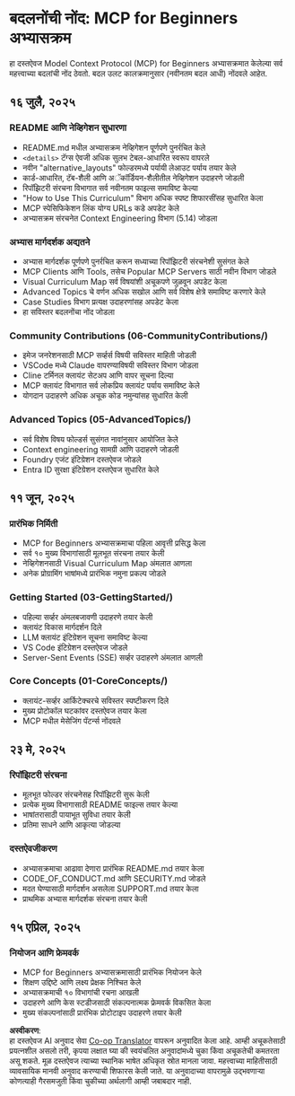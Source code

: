 <!--
CO_OP_TRANSLATOR_METADATA:
{
  "original_hash": "baf3b041e5d939c4a1d8653632cc14f1",
  "translation_date": "2025-07-17T01:35:12+00:00",
  "source_file": "changelog.md",
  "language_code": "mr"
}
-->
# बदलनोंची नोंद: MCP for Beginners अभ्यासक्रम

हा दस्तऐवज Model Context Protocol (MCP) for Beginners अभ्यासक्रमात केलेल्या सर्व महत्त्वाच्या बदलांची नोंद ठेवतो. बदल उलट कालक्रमानुसार (नवीनतम बदल आधी) नोंदवले आहेत.

## १६ जुलै, २०२५

### README आणि नेव्हिगेशन सुधारणा
- README.md मधील अभ्यासक्रम नेव्हिगेशन पूर्णपणे पुनर्रचित केले
- `<details>` टॅग्स ऐवजी अधिक सुलभ टेबल-आधारित स्वरूप वापरले
- नवीन "alternative_layouts" फोल्डरमध्ये पर्यायी लेआउट पर्याय तयार केले
- कार्ड-आधारित, टॅब-शैली आणि अॅकॉर्डियन-शैलीतील नेव्हिगेशन उदाहरणे जोडली
- रिपॉझिटरी संरचना विभागात सर्व नवीनतम फाइल्स समाविष्ट केल्या
- "How to Use This Curriculum" विभाग अधिक स्पष्ट शिफारसींसह सुधारित केला
- MCP स्पेसिफिकेशन लिंक योग्य URLs कडे अपडेट केले
- अभ्यासक्रम संरचनेत Context Engineering विभाग (5.14) जोडला

### अभ्यास मार्गदर्शक अद्यतने
- अभ्यास मार्गदर्शक पूर्णपणे पुनर्रचित करून सध्याच्या रिपॉझिटरी संरचनेशी सुसंगत केले
- MCP Clients आणि Tools, तसेच Popular MCP Servers साठी नवीन विभाग जोडले
- Visual Curriculum Map सर्व विषयांशी अचूकपणे जुळवून अपडेट केला
- Advanced Topics चे वर्णन अधिक सखोल आणि सर्व विशेष क्षेत्रे समाविष्ट करणारे केले
- Case Studies विभाग प्रत्यक्ष उदाहरणांसह अपडेट केला
- हा सविस्तर बदलनोंचा नोंद जोडला

### Community Contributions (06-CommunityContributions/)
- इमेज जनरेशनसाठी MCP सर्व्हर्स विषयी सविस्तर माहिती जोडली
- VSCode मध्ये Claude वापरण्याविषयी सविस्तर विभाग जोडला
- Cline टर्मिनल क्लायंट सेटअप आणि वापर सूचना दिल्या
- MCP क्लायंट विभागात सर्व लोकप्रिय क्लायंट पर्याय समाविष्ट केले
- योगदान उदाहरणे अधिक अचूक कोड नमुन्यांसह सुधारित केली

### Advanced Topics (05-AdvancedTopics/)
- सर्व विशेष विषय फोल्डर्स सुसंगत नावांनुसार आयोजित केले
- Context engineering सामग्री आणि उदाहरणे जोडली
- Foundry एजंट इंटिग्रेशन दस्तऐवज जोडले
- Entra ID सुरक्षा इंटिग्रेशन दस्तऐवज सुधारित केले

## ११ जून, २०२५

### प्रारंभिक निर्मिती
- MCP for Beginners अभ्यासक्रमाचा पहिला आवृत्ती प्रसिद्ध केला
- सर्व १० मुख्य विभागांसाठी मूलभूत संरचना तयार केली
- नेव्हिगेशनसाठी Visual Curriculum Map अंमलात आणला
- अनेक प्रोग्रामिंग भाषांमध्ये प्रारंभिक नमुना प्रकल्प जोडले

### Getting Started (03-GettingStarted/)
- पहिल्या सर्व्हर अंमलबजावणी उदाहरणे तयार केली
- क्लायंट विकास मार्गदर्शन दिले
- LLM क्लायंट इंटिग्रेशन सूचना समाविष्ट केल्या
- VS Code इंटिग्रेशन दस्तऐवज जोडले
- Server-Sent Events (SSE) सर्व्हर उदाहरणे अंमलात आणली

### Core Concepts (01-CoreConcepts/)
- क्लायंट-सर्व्हर आर्किटेक्चरचे सविस्तर स्पष्टीकरण दिले
- मुख्य प्रोटोकॉल घटकांवर दस्तऐवज तयार केला
- MCP मधील मेसेजिंग पॅटर्न्स नोंदवले

## २३ मे, २०२५

### रिपॉझिटरी संरचना
- मूलभूत फोल्डर संरचनेसह रिपॉझिटरी सुरू केली
- प्रत्येक मुख्य विभागासाठी README फाइल्स तयार केल्या
- भाषांतरासाठी पायाभूत सुविधा तयार केली
- प्रतिमा साधने आणि आकृत्या जोडल्या

### दस्तऐवजीकरण
- अभ्यासक्रमाचा आढावा देणारा प्रारंभिक README.md तयार केला
- CODE_OF_CONDUCT.md आणि SECURITY.md जोडले
- मदत घेण्यासाठी मार्गदर्शन असलेला SUPPORT.md तयार केला
- प्राथमिक अभ्यास मार्गदर्शक संरचना तयार केली

## १५ एप्रिल, २०२५

### नियोजन आणि फ्रेमवर्क
- MCP for Beginners अभ्यासक्रमासाठी प्रारंभिक नियोजन केले
- शिक्षण उद्दिष्टे आणि लक्ष्य प्रेक्षक निश्चित केले
- अभ्यासक्रमाची १० विभागांची रचना आखली
- उदाहरणे आणि केस स्टडीजसाठी संकल्पनात्मक फ्रेमवर्क विकसित केला
- मुख्य संकल्पनांसाठी प्रारंभिक प्रोटोटाइप उदाहरणे तयार केली

**अस्वीकरण**:  
हा दस्तऐवज AI अनुवाद सेवा [Co-op Translator](https://github.com/Azure/co-op-translator) वापरून अनुवादित केला आहे. आम्ही अचूकतेसाठी प्रयत्नशील असलो तरी, कृपया लक्षात घ्या की स्वयंचलित अनुवादांमध्ये चुका किंवा अचूकतेची कमतरता असू शकते. मूळ दस्तऐवज त्याच्या स्थानिक भाषेत अधिकृत स्रोत मानला जावा. महत्त्वाच्या माहितीसाठी व्यावसायिक मानवी अनुवाद करण्याची शिफारस केली जाते. या अनुवादाच्या वापरामुळे उद्भवणाऱ्या कोणत्याही गैरसमजुती किंवा चुकीच्या अर्थलागी आम्ही जबाबदार नाही.